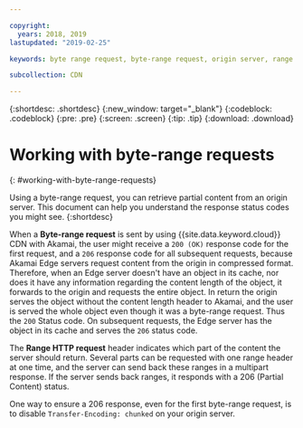 ```yaml
---

copyright:
  years: 2018, 2019
lastupdated: "2019-02-25"

keywords: byte range request, byte-range request, origin server, range HTTP request, transfer-encoding

subcollection: CDN

---
```


{:shortdesc: .shortdesc}
{:new_window: target="_blank"}
{:codeblock: .codeblock}
{:pre: .pre}
{:screen: .screen}
{:tip: .tip}
{:download: .download}


# Working with byte-range requests
{: #working-with-byte-range-requests}

Using a byte-range request, you can retrieve partial content from an origin server. This document can help you understand the response status codes you might see.
{:shortdesc}

When a **Byte-range request** is sent by using {{site.data.keyword.cloud}} CDN with Akamai, the user might receive a `200 (OK)` response code for the first request, and a `206` response code for all subsequent requests, because Akamai Edge servers request content from the origin in compressed format. Therefore, when an Edge server doesn't have an object in its cache, nor does it have any information regarding the content length of the object, it forwards to the origin and requests the entire object. In return the origin serves the object without the content length header to Akamai, and the user is served the whole object even though it was a byte-range request. Thus the `200` Status code. On subsequent requests, the Edge server has the object in its cache and serves the `206` status code.

The **Range HTTP request** header indicates which part of the content the server should return. Several parts can be requested with one range header at one time, and the server can send back these ranges in a multipart response. If the server sends back ranges, it responds with a 206 (Partial Content) status.

One way to ensure a 206 response, even for the first byte-range request, is to disable `Transfer-Encoding: chunked` on your origin server.
